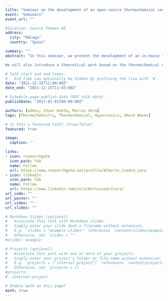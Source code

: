 ```yaml
---
title: "Seminar on the development of an open-source thermochemical code: basics and applications into shock-turbulence interaction problems in the hypersonic regime"
event: "Seminars"
event_url: "" 

#location: Source Themes HQ
address:
  city: "Málaga"
  country: "Spain"

summary: ""
abstract: "In this seminar, we present the development of an in-house thermochemical code (hereafter Combustion-Toolbox) that can be applied to gaseous combustion problems. The code stems from the minimization of the Gibbs–Helmholtz free energy by using Lagrange multipliers, upon condition that initial gas properties are defined by two functions of states (e.g., enthalpy and pressure). The corresponding thermodynamic properties of the species are modelled with NASA’s 9-coefficient polynomial fits and the ideal gas equation of state. The tool has been equipped with a Graphical User Interface developed in MATLAB 2021 under AppDesigner. A preview of the tool will be shown. Combustion Toolbox can be used to solve processes that involve strong changes in the dynamic pressure, such as detonations and shock waves in the steady state. For sufficiently strong shocks, the code also takes into consideration effects like dissociation and ionization, i.e., equilibrium properties of ideal plasmas, which are of paramount importance in hypersonic conditions.

We will also introduce a theoretical work based on the thermochemical effects of hypersonic shock waves interacting with weak turbulence. The problem begins with the prediction, based on first principles only, of the Hugoniot curve when the shock triggers vibrational excitation and molecular dissociation in a single-species diatomic gas. The results of the Combustion Toolbox are used to extend this theory to include further effects, such as ionization, dissociation and recombination in muti-species gases. The post-shock gas properties are then used to compute the turbulent amplification across the shock using linear interaction analysis (LIA): a Fourier analysis of a hypersonic shock interacting with three-dimensional small-amplitude isotropic vortical disturbances. Besides confirming known endothermic effects of hypersonic thermochemistry in decreasing the mean post-shock temperature and velocity, these LIA results indicate that the enstrophy, anisotropy, intensity, and turbulent kinetic energy of the fluctuations are much more amplified through the shock than in the calorically perfect case. Additionally, the turbulent Reynolds number is amplified across the shock at hypersonic Mach numbers in the presence of dissociation and vibrational excitation, as opposed to the attenuation observed in the calorically perfect case. These results suggest that thermochemical effects arising at hypersonic velocities appear to enhance turbulence in the post-shock gas."

# Talk start and end times.
#   End time can optionally be hidden by prefixing the line with `#`.
date: "2021-12-15T11:00:00Z"
date_end: "2021-12-15T11:45:00Z"

# Schedule page publish date (NOT talk date).
publishDate: "2017-01-01T00:00:00Z"

authors: [admin, César Huete, Marcos Vera]
tags: [Thermochemistry, Thermochemical, Hypersonics, Shock Waves]

# Is this a featured talk? (true/false)
featured: true

image:
  caption: ''

links:
- icon: researchgate
  icon_pack: fab
  name: Follow
  url: https://www.researchgate.net/profile/Alberto_Cuadra_Lara
- icon: linkedin
  icon_pack: fab
  name: Follow
  url: https://www.linkedin.com/in/albertocuadralara/
url_code: ""
url_poster: ""
url_video: ""
url_slides: ""

# Markdown Slides (optional).
#   Associate this talk with Markdown slides.
#   Simply enter your slide deck's filename without extension.
#   E.g. `slides = "example-slides"` references `content/slides/example-slides.md`.
#   Otherwise, set `slides = ""`.
#slides: example

# Projects (optional).
#   Associate this post with one or more of your projects.
#   Simply enter your project's folder or file name without extension.
#   E.g. `projects = ["internal-project"]` references `content/project/deep-learning/index.md`.
#   Otherwise, set `projects = []`.
#projects:
#- internal-project

# Enable math on this page?
math: true
---
```

